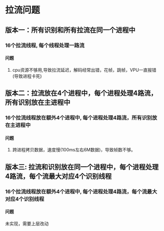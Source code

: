 # 拉流问题

## 版本一：所有识别和所有拉流在同一个进程中
### 16个拉流线程, 每个线程处理一路流
#### 问题
1. cpu资源不够用,导致拉流延迟，解码经常出错，花帧，跳帧，VPU一直报错(导致进程卡死)
## 版本二：拉流放在4个进程中，每个进程处理4路流，所有识别放在主进程中
### 16个拉流线程放在额外4个进程中, 每个进程处理4路流，所有识别放在主进程中
#### 问题
1. 跨进程拷贝数据，速度慢(100ms左右6M数据)，导致帧数不够。

## 版本三:  拉流和识别放在同一个进程中，每个进程处理4路流，每个流最大对应4个识别线程
### 16个拉流线程放在额外4个进程中, 每个进程处理4路流，每个流最大对应4个识别线程
#### 问题
未实现，需要上层改动
